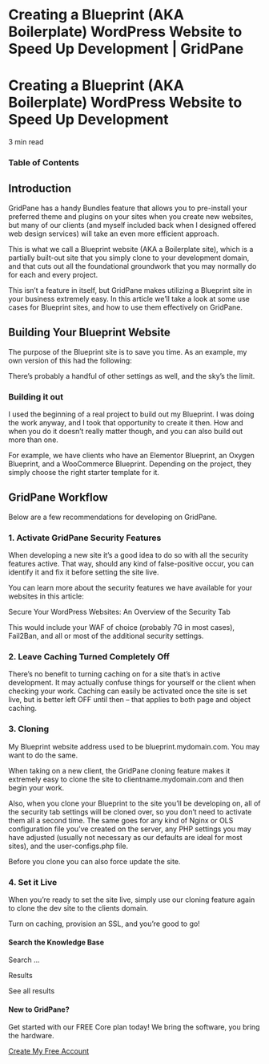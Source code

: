 # Creating a Blueprint (AKA Boilerplate) WordPress Website to Speed Up Development | GridPane

# Creating a Blueprint (AKA Boilerplate) WordPress Website to Speed Up Development

 

3 min read 

### Table of Contents

 

## Introduction

GridPane has a handy Bundles feature that allows you to pre-install your preferred theme and plugins on your sites when you create new websites, but many of our clients (and myself included back when I designed offered web design services) will take an even more efficient approach.

This is what we call a Blueprint website (AKA a Boilerplate site), which is a partially built-out site that you simply clone to your development domain, and that cuts out all the foundational groundwork that you may normally do for each and every project.

This isn’t a feature in itself, but GridPane makes utilizing a Blueprint site in your business extremely easy. In this article we’ll take a look at some use cases for Blueprint sites, and how to use them effectively on GridPane.

 

## Building Your Blueprint Website

The purpose of the Blueprint site is to save you time. As an example, my own version of this had the following:

There’s probably a handful of other settings as well, and the sky’s the limit.

### Building it out

I used the beginning of a real project to build out my Blueprint. I was doing the work anyway, and I took that opportunity to create it then. How and when you do it doesn’t really matter though, and you can also build out more than one.

For example, we have clients who have an Elementor Blueprint, an Oxygen Blueprint, and a WooCommerce Blueprint. Depending on the project, they simply choose the right starter template for it.

 

## GridPane Workflow

Below are a few recommendations for developing on GridPane.

### 1. Activate GridPane Security Features

When developing a new site it’s a good idea to do so with all the security features active. That way, should any kind of false-positive occur, you can identify it and fix it before setting the site live.

You can learn more about the security features we have available for your websites in this article:

Secure Your WordPress Websites: An Overview of the Security Tab

This would include your WAF of choice (probably 7G in most cases), Fail2Ban, and all or most of the additional security settings.

### 2. Leave Caching Turned Completely Off

There’s no benefit to turning caching on for a site that’s in active development. It may actually confuse things for yourself or the client when checking your work. Caching can easily be activated once the site is set live, but is better left OFF until then – that applies to both page and object caching.

### 3. Cloning

My Blueprint website address used to be blueprint.mydomain.com. You may want to do the same.

When taking on a new client, the GridPane cloning feature makes it extremely easy to clone the site to clientname.mydomain.com and then begin your work.

Also, when you clone your Blueprint to the site you’ll be developing on, all of the security tab settings will be cloned over, so you don’t need to activate them all a second time. The same goes for any kind of Nginx or OLS configuration file you’ve created on the server, any PHP settings you may have adjusted (usually not necessary as our defaults are ideal for most sites), and the user-configs.php file.

Before you clone you can also force update the site.

### 4. Set it Live

When you’re ready to set the site live, simply use our cloning feature again to clone the dev site to the clients domain.

Turn on caching, provision an SSL, and you’re good to go!

 

 

#### Search the Knowledge Base

Search ...

 Results

See all results

#### New to GridPane?

Get started with our FREE Core plan today! We bring the software, you bring the hardware.

[Create My Free Account](https://gridpane.com/checkout/?plan=core)

